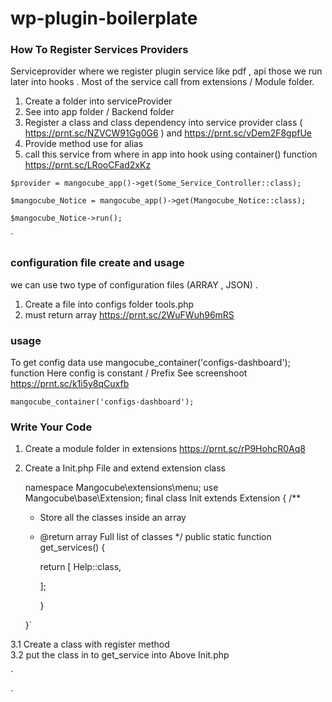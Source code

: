 # wp-plugin-boilerplate

### How To Register Services Providers

Serviceprovider where we register plugin service like pdf , api those we run later into hooks . Most of the service call from extensions / Module folder. 

1.  Create a folder into serviceProvider 
2.  See into app folder / Backend folder
3. Register a class and class dependency into service provider class ( https://prnt.sc/NZVCW91Gg0G6 ) and https://prnt.sc/vDem2F8gpfUe
4.  Provide method use for alias
5. call this service from where in app into hook using container() function https://prnt.sc/LRooCFad2xKz

`
	$provider = mangocube_app()->get(Some_Service_Controller::class);
`

	$mangocube_Notice = mangocube_app()->get(Mangocube_Notice::class);
	
	$mangocube_Notice->run();
  `

###  configuration file create and usage 
we can use two type of configuration files  (ARRAY , JSON) .

1.  Create a file into configs folder tools.php
2.  must  return array https://prnt.sc/2WuFWuh96mRS
###  usage
To get config data use mangocube_container('configs-dashboard'); function Here config is constant / Prefix See screenshoot https://prnt.sc/k1i5y8qCuxfb

`mangocube_container('configs-dashboard');`

###  Write Your Code

1.  Create a module folder in extensions https://prnt.sc/rP9HohcR0Aq8
2. Create a Init.php File and extend extension class


	namespace Mangocube\extensions\menu;
	use Mangocube\base\Extension;
	final class Init extends Extension
	{
	/**
	 * Store all the classes inside an array
	 * @return array Full list of classes
	 */
	public static function get_services() 
	{
      
		return [
	       Help::class,		
	     	
		];
        
		}

	}`
	
	

3.1 Create a class with register method  
3.2 put the class in to get_service into Above Init.php

`
<?php

	namespace Mangocube\extensions\menu;

  
	final class Help
	{
		/**
		 * Store all the classes inside an array
		 * @return array Full list of classes
		 */
		public function register() 
		{

        // Do anything here
        //dump(__METHOD__);
		
		}
	
	}

?>
`



